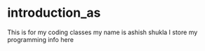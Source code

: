 # introduction_as
This is for my coding classes
my name is ashish shukla
I store my programming info here
